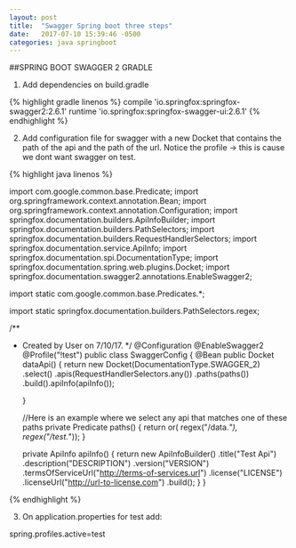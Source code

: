 ```yaml
---
layout: post
title:  "Swagger Spring boot three steps"
date:   2017-07-10 15:39:46 -0500
categories: java springboot
---
```


##SPRING BOOT SWAGGER 2 GRADLE

1) Add dependencies on build.gradle

{% highlight gradle linenos %}
    compile 'io.springfox:springfox-swagger2:2.6.1'
    runtime 'io.springfox:springfox-swagger-ui:2.6.1' 
{% endhighlight %}
  
2) Add configuration file for swagger with a new Docket that contains the path of the api and the path of the url.
   Notice the profile -> this is cause we dont want swagger on test.

{% highlight java linenos %}

import com.google.common.base.Predicate;
import org.springframework.context.annotation.Bean;
import org.springframework.context.annotation.Configuration;
import springfox.documentation.builders.ApiInfoBuilder;
import springfox.documentation.builders.PathSelectors;
import springfox.documentation.builders.RequestHandlerSelectors;
import springfox.documentation.service.ApiInfo;
import springfox.documentation.spi.DocumentationType;
import springfox.documentation.spring.web.plugins.Docket;
import springfox.documentation.swagger2.annotations.EnableSwagger2;

import static com.google.common.base.Predicates.*;

import static springfox.documentation.builders.PathSelectors.regex;

/**
 * Created by User on 7/10/17.
 */
@Configuration
@EnableSwagger2
@Profile("!test")
public class SwaggerConfig {
    @Bean
    public Docket dataApi() {
        return new Docket(DocumentationType.SWAGGER_2)
                .select()                 .apis(RequestHandlerSelectors.any())
                .paths(paths())
                .build().apiInfo(apiInfo());

    }


    //Here is an example where we select any api that matches one of these paths
    private Predicate<String> paths() {
        return or(
                regex("/data.*"),
                regex("/test.*"));
    }


    private ApiInfo apiInfo() {
        return new ApiInfoBuilder()
                .title("Test Api")
                .description("DESCRIPTION")
                .version("VERSION")
                .termsOfServiceUrl("http://terms-of-services.url")
                .license("LICENSE")
                .licenseUrl("http://url-to-license.com")
                .build();
    }
}


{% endhighlight %}


3) On application.properties for test add:

spring.profiles.active=test



  
  
  

